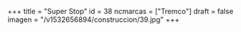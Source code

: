 +++
title = "Super Stop"
id = 38
ncmarcas = ["Tremco"]
draft = false
imagen = "/v1532656894/construccion/39.jpg"
+++

<!--more-->